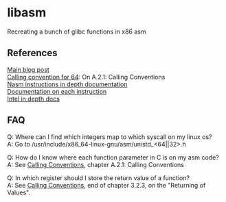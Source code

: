 # libasm

Recreating a bunch of glibc functions in x86 asm

## References

[Main blog post](https://blog.rchapman.org/posts/Linux_System_Call_Table_for_x86_64/)\
[Calling convention for 64](https://www.uclibc.org/docs/psABI-x86_64.pdf): On A.2.1: Calling Conventions\
[Nasm instructions in depth documentation](https://nasm.us/doc/)\
[Documentation on each instruction](https://www.felixcloutier.com/x86/)\
[Intel in depth docs](https://www.intel.com/content/www/us/en/developer/articles/technical/intel-sdm.html)

## FAQ

Q: Where can I find which integers map to which syscall on my linux os?\
A: Go to /usr/include/x86_64-linux-gnu/asm/unistd_<64||32>.h

Q: How do I know where each function parameter in C is on my asm code?\
A: See [Calling Conventions](https://www.uclibc.org/docs/psABI-x86_64.pdf),
chapter A.2.1: Calling Conventions

Q: In which register should I store the return value of a function?\
A: See [Calling Conventions](https://www.uclibc.org/docs/psABI-x86_64.pdf),
end of chapter 3.2.3, on the "Returning of Values".
